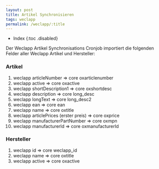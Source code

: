 ```yaml
---
layout: post
title: Artikel Synchronisieren
tags: weclapp
permalink: /weclapp/:title
---
```



+ Index
{:toc .disabled}


Der Weclapp Artikel Synchronisations Cronjob importiert die folgenden Felder aller Weclapp Artikel und Hersteller:


### Artikel
1. weclapp articleNumber                => core oxarticlenumber
2. weclapp active                        => core oxactive
3. weclapp shortDescription1                => core oxshortdesc
4. weclapp description                        => core long_desc
5. weclapp longText                        => core long_desc2
6. weclapp ean                                => core ean
7. weclapp name                                => core oxtitle
8. weclapp articlePrices        (erster preis)        => core oxprice
9. weclapp manufacturerPartNumber        => core oxmpn
10. weclapp manufacturerId                => core oxmanufacturerId


### Hersteller
1. weclapp id                => core weclapp_id
2. weclapp name                => core oxtitle
3. weclapp active        => core oxactive

